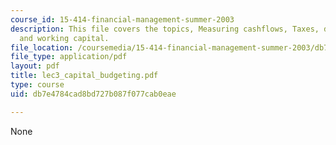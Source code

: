 ```yaml
---
course_id: 15-414-financial-management-summer-2003
description: This file covers the topics, Measuring cashflows, Taxes, depreciation,
  and working capital.
file_location: /coursemedia/15-414-financial-management-summer-2003/db7e4784cad8bd727b087f077cab0eae_lec3_capital_budgeting.pdf
file_type: application/pdf
layout: pdf
title: lec3_capital_budgeting.pdf
type: course
uid: db7e4784cad8bd727b087f077cab0eae

---
```

None